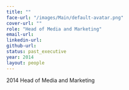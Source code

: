 ```yaml
---
title: ""
face-url: "/images/Main/default-avatar.png"
cover-url: ""
role: "Head of Media and Marketing"
email-url:
linkedin-url:
github-url:
status: past_executive
year: 2014
layout: people
---
```

2014 Head of Media and Marketing